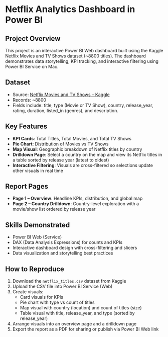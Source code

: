 # Netflix Analytics Dashboard in Power BI

## Project Overview  
This project is an interactive Power BI Web dashboard built using the Kaggle Netflix Movies and TV Shows dataset (~8800 titles). The dashboard demonstrates data storytelling, KPI tracking, and interactive filtering using Power BI Service on Mac.

## Dataset  
- Source: [Netflix Movies and TV Shows – Kaggle](https://www.kaggle.com/datasets/shivamb/netflix-shows)  
- Records: ~8800  
- Fields include: title, type (Movie or TV Show), country, release_year, rating, duration, listed_in (genres), and description.

## Key Features  
- **KPI Cards**: Total Titles, Total Movies, and Total TV Shows  
- **Pie Chart**: Distribution of Movies vs TV Shows  
- **Map Visual**: Geographic breakdown of Netflix titles by country  
- **Drilldown Page**: Select a country on the map and view its Netflix titles in a table sorted by release year (latest to oldest)  
- **Interactive Filtering**: Visuals are cross-filtered so selections update other visuals in real time  

## Report Pages  
- **Page 1 – Overview**: Headline KPIs, distribution, and global map  
- **Page 2 – Country Drilldown**: Country-level exploration with a movie/show list ordered by release year  

## Skills Demonstrated  
- Power BI Web (Service)  
- DAX (Data Analysis Expressions) for counts and KPIs  
- Interactive dashboard design with cross-filtering and slicers  
- Data visualization and storytelling best practices  

## How to Reproduce  
1. Download the `netflix_titles.csv` dataset from Kaggle  
2. Upload the CSV file into Power BI Service (Web)  
3. Create visuals:  
   - Card visuals for KPIs  
   - Pie chart with type vs count of titles  
   - Map visual with country (location) and count of titles (size)  
   - Table visual with title, release_year, and type (sorted by release_year)  
4. Arrange visuals into an overview page and a drilldown page  
5. Export the report as a PDF for sharing or publish via Power BI Web link  



